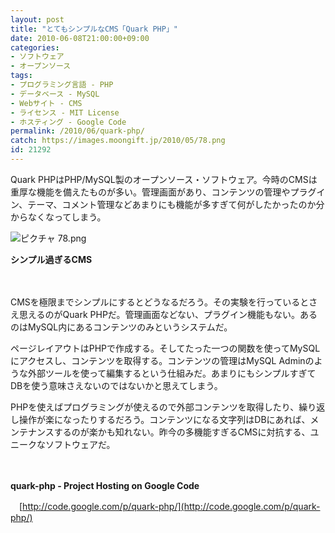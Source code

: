 ```yaml
---
layout: post
title: "とてもシンプルなCMS「Quark PHP」"
date: 2010-06-08T21:00:00+09:00
categories:
- ソフトウェア
- オープンソース
tags: 
- プログラミング言語 - PHP
- データベース - MySQL
- Webサイト - CMS
- ライセンス - MIT License
- ホスティング - Google Code
permalink: /2010/06/quark-php/
catch: https://images.moongift.jp/2010/05/78.png
id: 21292
---
```

Quark PHPはPHP/MySQL製のオープンソース・ソフトウェア。今時のCMSは重厚な機能を備えたものが多い。管理画面があり、コンテンツの管理やプラグイン、テーマ、コメント管理などあまりにも機能が多すぎて何がしたかったのか分からなくなってしまう。

  

![ピクチャ 78.png](https://images.moongift.jp/2010/05/78.png)  
  
**シンプル過ぎるCMS**

  

　

  

CMSを極限までシンプルにするとどうなるだろう。その実験を行っているとさえ思えるのがQuark PHPだ。管理画面などない、プラグイン機能もない。あるのはMySQL内にあるコンテンツのみというシステムだ。

  
<!--more-->

ページレイアウトはPHPで作成する。そしてたった一つの関数を使ってMySQLにアクセスし、コンテンツを取得する。コンテンツの管理はMySQL Adminのような外部ツールを使って編集するという仕組みだ。あまりにもシンプルすぎてDBを使う意味さえないのではないかと思えてしまう。

  

PHPを使えばプログラミングが使えるので外部コンテンツを取得したり、繰り返し操作が楽になったりするだろう。コンテンツになる文字列はDBにあれば、メンテナンスするのが楽かも知れない。昨今の多機能すぎるCMSに対抗する、ユニークなソフトウェアだ。

  

　

  

**quark-php - Project Hosting on Google Code**  
  
　[http://code.google.com/p/quark-php/](http://code.google.com/p/quark-php/)

  
